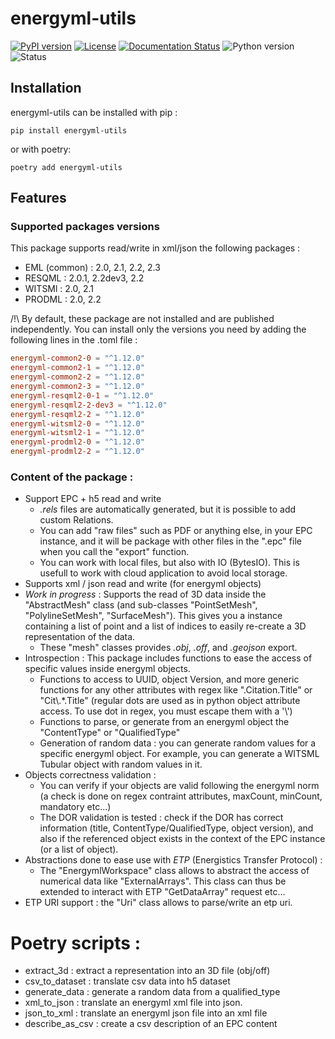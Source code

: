 <!--
Copyright (c) 2022-2023 Geosiris.
SPDX-License-Identifier: Apache-2.0
-->
energyml-utils
==============

[![PyPI version](https://badge.fury.io/py/energyml-utils.svg)](https://badge.fury.io/py/energyml-utils)
[![License](https://img.shields.io/pypi/l/energyml-utils)](https://github.com/geosiris-technologies/geosiris-technologies/blob/main/energyml-utils/LICENSE)
[![Documentation Status](https://readthedocs.org/projects/geosiris-technologies/badge/?version=latest)](https://geosiris-technologies.readthedocs.io/en/latest/?badge=latest)
![Python version](https://img.shields.io/pypi/pyversions/energyml-utils)
![Status](https://img.shields.io/pypi/status/energyml-utils)




Installation
------------

energyml-utils can be installed with pip : 

```console
pip install energyml-utils
```

or with poetry: 
```console
poetry add energyml-utils
```


Features
--------

### Supported packages versions

This package supports read/write in xml/json the following packages : 
- EML (common) : 2.0, 2.1, 2.2, 2.3
- RESQML : 2.0.1, 2.2dev3, 2.2
- WITSMl : 2.0, 2.1
- PRODML : 2.0, 2.2

/!\\ By default, these package are not installed and are published independently.
You can install only the versions you need by adding the following lines in the .toml file : 
```toml
energyml-common2-0 = "^1.12.0"
energyml-common2-1 = "^1.12.0"
energyml-common2-2 = "^1.12.0"
energyml-common2-3 = "^1.12.0"
energyml-resqml2-0-1 = "^1.12.0"
energyml-resqml2-2-dev3 = "^1.12.0"
energyml-resqml2-2 = "^1.12.0"
energyml-witsml2-0 = "^1.12.0"
energyml-witsml2-1 = "^1.12.0"
energyml-prodml2-0 = "^1.12.0"
energyml-prodml2-2 = "^1.12.0"
```

### Content of the package :

- Support EPC + h5 read and write
  - *.rels* files are automatically generated, but it is possible to add custom Relations.
  - You can add "raw files" such as PDF or anything else, in your EPC instance, and it will be package with other files in the ".epc" file when you call the "export" function.
  - You can work with local files, but also with IO (BytesIO). This is usefull to work with cloud application to avoid local storage.
- Supports xml / json read and write (for energyml objects)
- *Work in progress* : Supports the read of 3D data inside the "AbstractMesh" class (and sub-classes "PointSetMesh", "PolylineSetMesh", "SurfaceMesh"). This gives you a instance containing a list of point and a list of indices to easily re-create a 3D representation of the data.
  -  These "mesh" classes provides *.obj*, *.off*, and *.geojson* export.
- Introspection : This package includes functions to ease the access of specific values inside energyml objects.
  - Functions to access to UUID, object Version, and more generic functions for any other attributes with regex like ".Citation.Title" or "Cit\\.*.Title" (regular dots are used as in python object attribute access. To use dot in regex, you must escape them with a '\\')
  - Functions to parse, or generate from an energyml object the "ContentType" or "QualifiedType"
  - Generation of random data : you can generate random values for a specific energyml object. For example, you can generate a WITSML Tubular object with random values in it.
- Objects correctness validation :
  - You can verify if your objects are valid following the energyml norm (a check is done on regex contraint attributes, maxCount, minCount, mandatory etc...)
  - The DOR validation is tested : check if the DOR has correct information (title, ContentType/QualifiedType, object version), and also if the referenced object exists in the context of the EPC instance (or a list of object).
- Abstractions done to ease use with *ETP* (Energistics Transfer Protocol) :
  - The "EnergymlWorkspace" class allows to abstract the access of numerical data like "ExternalArrays". This class can thus be extended to interact with ETP "GetDataArray" request etc...
- ETP URI support : the "Uri" class allows to parse/write an etp uri.


# Poetry scripts : 

- extract_3d : extract a representation into an 3D file (obj/off)
- csv_to_dataset : translate csv data into h5 dataset
- generate_data : generate a random data from a qualified_type 
- xml_to_json : translate an energyml xml file into json.
- json_to_xml : translate an energyml json file into an xml file
- describe_as_csv : create a csv description of an EPC content
